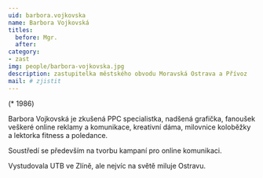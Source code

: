 ```yaml
---
uid: barbora.vojkovska
name: Barbora Vojkovská
titles:
  before: Mgr. 
  after: 
category:
- zast
img: people/barbora-vojkovska.jpg
description: zastupitelka městského obvodu Moravská Ostrava a Přívoz 
mail: # zjistit
---
```


(* 1986)

Barbora Vojkovská je zkušená PPC specialistka, nadšená grafička, fanoušek veškeré online reklamy a komunikace, kreativní dáma, milovnice koloběžky a lektorka fitness a poledance.

Soustředí se především na tvorbu kampaní pro online komunikaci.

Vystudovala UTB ve Zlíně, ale nejvíc na světě miluje Ostravu.
